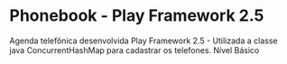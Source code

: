 # Phonebook - Play Framework 2.5
Agenda telefônica desenvolvida Play Framework 2.5 - Utilizada a classe java ConcurrentHashMap para cadastrar os telefones. Nível Básico
